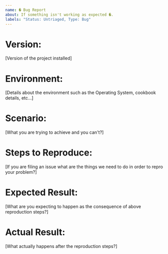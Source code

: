 ```yaml
---
name: � Bug Report
about: If something isn't working as expected �.
labels: "Status: Untriaged, Type: Bug"
---
```


# Version:

[Version of the project installed]

# Environment:

[Details about the environment such as the Operating System, cookbook details, etc...]

# Scenario:

[What you are trying to achieve and you can't?]

# Steps to Reproduce:

[If you are filing an issue what are the things we need to do in order to repro your problem?]

# Expected Result:

[What are you expecting to happen as the consequence of above reproduction steps?]

# Actual Result:

[What actually happens after the reproduction steps?]
